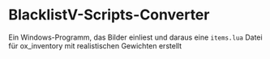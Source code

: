 # BlacklistV-Scripts-Converter
Ein Windows-Programm, das Bilder einliest und daraus eine `items.lua` Datei für ox_inventory mit realistischen Gewichten erstellt

